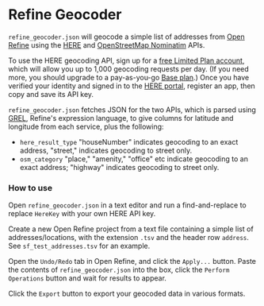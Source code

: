 # Refine Geocoder

`refine_geocoder.json` will geocode a simple list of addresses from [Open Refine](https://openrefine.org/) using the [HERE](https://www.here.com/docs/bundle/geocoding-and-search-api-developer-guide/page/topics/quick-start.html) and [OpenStreetMap Nominatim](https://nominatim.org/release-docs/latest/api/Search/) APIs.

To use the HERE geocoding API, sign up for a [free Limited Plan account](https://platform.here.com/portal/sign-up?step=verify-identity&aid=www.here.com-hero-pricing), which will allow you up to 1,000 geocoding requests per day. (If you need more, you should upgrade to a pay-as-you-go [Base plan](https://www.here.com/get-started/pricing).) Once you have verified your identity and signed in to the [HERE portal](https://platform.here.com/portal/), register an app, then copy and save its API key.

`refine_geocoder.json` fetches JSON for the two APIs, which is parsed using [GREL](https://openrefine.org/docs/manual/grel), Refine's expression language, to give columns for latitude and longitude from each service, plus the following:

-   `here_result_type` "houseNumber" indicates geocoding to an exact address, "street," indicates geocoding to street only.
-   `osm_category` "place," "amenity," "office" etc indicate geocoding to an exact address; "highway" indicates geocoding to street only.

### How to use

Open `refine_geocoder.json` in a text editor and run a find-and-replace to replace `HereKey` with your own HERE API key.

Create a new Open Refine project from a text file containing a simple list of addresses/locations, with the extension `.tsv` and the header row `address`. See `sf_test_addresses.tsv` for an example.

Open the `Undo/Redo` tab in Open Refine, and click the `Apply...` button. Paste the contents of `refine_geocoder.json` into the box, click the `Perform Operations` button and wait for results to appear.

Click the `Export` button to export your geocoded data in various formats.
